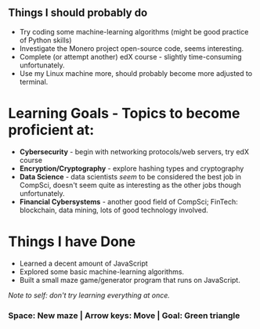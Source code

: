 ## Things I should probably do
- Try coding some machine-learning algorithms (might be good practice of Python skills)
- Investigate the Monero project open-source code, seems interesting.
- Complete (or attempt another) edX course - slightly time-consuming unfortunately.
- Use my Linux machine more, should probably become more adjusted to terminal.

# Learning Goals - Topics to become proficient at:
- **Cybersecurity** - begin with networking protocols/web servers, try edX course
- **Encryption/Cryptography** - explore hashing types and cryptography
- **Data Science** - data scientists _seem_ to be considered the best job in CompSci, doesn't seem quite as interesting as the other jobs though unfortunately.
- **Financial Cybersystems** - another good field of CompSci; FinTech: blockchain, data mining, lots of good technology involved.

# Things I have Done
- Learned a decent amount of JavaScript
- Explored some basic machine-learning algorithms.
- Built a small maze game/generator program that runs on JavaScript.

_Note to self: don't try learning everything at once._

<html>
<head>
  <script src="/js/p5.min.js"></script>
</head>
<h3>Space: New maze | Arrow keys: Move | Goal: Green triangle</h3>
<div id="mazeCanvas"></div>
<br>
<script src="/js/maze.js"></script>
 </html>
